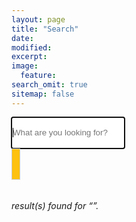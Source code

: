 ```yaml
---
layout: page
title: "Search"
date: 
modified:
excerpt:
image:
  feature:
search_omit: true
sitemap: false
---
```



<!-- Search form -->

<div class="row">
  <div class="small-12 columns">
<form method="get" action="{{ site.url }}/search/" data-search-form class="simple-search">
      <div class="row collapse">
        <div class="small-11 columns">
  <input style="height: 50px; border-width:0px;" type="search" name="q" id="q" placeholder="What are you looking for?" data-search-input autofocus />
		 </div>
        <div class="small-1 columns">
<button style="height: 50px; background-color: #FEC110; border: 1px solid #ccc" type="submit"><i class="fa fa-search"></i></button>
  </div>
  </div>
</form>
</div>
</div>
<!-- Search results placeholder -->
<h6 data-search-found>
  <span data-search-found-count></span> result(s) found for &ldquo;<span data-search-found-term></span>&rdquo;.
</h6>
<ul style="list-style: none;" data-search-results></ul>

<!-- Search result template -->
<script type="text/x-template" id="search-result">
  <li style="padding: 5px 0 2px 0; border-bottom: 1px solid rgba(0,0,0,0.1); font-size: 1.125rem; line-height:1.33333;"><article>
    <a style="color:#FEC110;"href="##Url##">##Title##</a><br>
	<a style="color:#000; font-size: .875rem"href="##Url##">##Excerpt##</a>
  </article></li>
</script>

